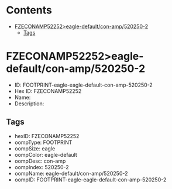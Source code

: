 



Contents
========

* [FZECONAMP52252>eagle-default/con-amp/520250-2](#fzeconamp52252eagle-defaultcon-amp520250-2)
	* [Tags](#tags)

# FZECONAMP52252>eagle-default/con-amp/520250-2

- ID: FOOTPRINT-eagle-eagle-default-con-amp-520250-2
- Hex ID: FZECONAMP52252
- Name: 
- Description: 

## Tags

- hexID: FZECONAMP52252
- oompType: FOOTPRINT
- oompSize: eagle
- oompColor: eagle-default
- oompDesc: con-amp
- oompIndex: 520250-2
- oompName: eagle-default/con-amp/520250-2
- oompID: FOOTPRINT-eagle-eagle-default-con-amp-520250-2
